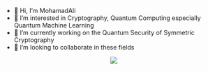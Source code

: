 - 👋 Hi, I’m MohamadAli
- 👀 I’m interested in Cryptography, Quantum Computing especially Quantum Machine Learning
- 🌱 I’m currently working on the Quantum Security of Symmetric Cryptography 
- 💞️ I’m looking to collaborate in these fields

<!---
w0h4w4d4li/w0h4w4d4li is a ✨ special ✨ repository because its `README.md` (this file) appears on your GitHub profile.
You can click the Preview link to take a look at your changes.
--->
<p align="center">
  <a href="https://skillicons.dev">
    <img src="https://skillicons.dev/icons?i=python,git,kali,docker,vim,matlab,r" />
  </a>
</p>
